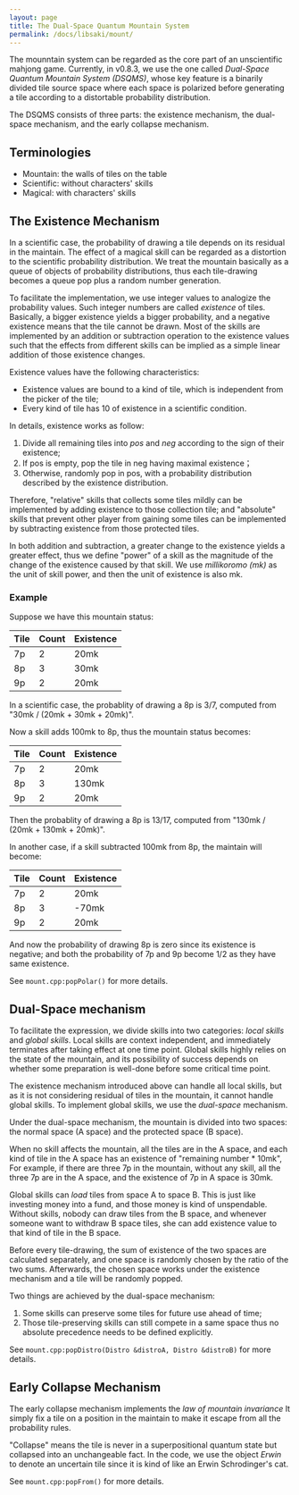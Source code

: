 ```yaml
---
layout: page
title: The Dual-Space Quantum Mountain System
permalink: /docs/libsaki/mount/
---
```


The mounntain system can be regarded as the core part of an unscientific mahjong game.
Currently, in v0.8.3, we use the one called *Dual-Space Quantum Mountain System (DSQMS)*,
whose key feature is a binarily divided tile source space where each space is polarized before generating a tile
according to a distortable probability distribution. 

The DSQMS consists of three parts: the existence mechanism, the dual-space mechanism, 
and the early collapse mechanism. 

## Terminologies

- Mountain: the walls of tiles on the table
- Scientific: without characters' skills
- Magical: with characters' skills

## The Existence Mechanism

In a scientific case, the probability of drawing a tile depends on its residual in the maintain. 
The effect of a magical skill can be regarded as a distortion to the scientific probability distribution.
We treat the mountain basically as a queue of objects of probability distributions, 
thus each tile-drawing becomes a queue pop plus a random number generation. 

To facilitate the implementation, we use integer values to analogize the probability values. 
Such integer numbers are called *existence* of tiles. 
Basically, a bigger existence yields a bigger probability, 
and a negative existence means that the tile cannot be drawn.
Most of the skills are implemented by an addition or subtraction operation to the
existence values such that the effects from different skills can be implied as
a simple linear addition of those existence changes. 

Existence values have the following characteristics:

- Existence values are bound to a kind of tile, which is independent from the picker of the tile;
- Every kind of tile has 10 of existence in a scientific condition.

In details, existence works as follow:

1. Divide all remaining tiles into *pos* and *neg* according to the sign of their existence;
2. If pos is empty, pop the tile in neg having maximal existence；
3. Otherwise, randomly pop in pos, with a probability distribution described by the existence distribution.

Therefore, "relative" skills that collects some tiles mildly
can be implemented by adding existence to those collection tile;
and "absolute" skills that prevent other player from gaining some tiles
can be implemented by subtracting existence from those protected tiles. 

In both addition and subtraction, a greater change to the existence yields a greater effect,
thus we define "power" of a skill as the magnitude of the change of the existence caused by that skill.
We use *millikoromo (mk)* as the unit of skill power, and then the unit of existence is also mk. 

### Example

Suppose we have this mountain status:

| Tile | Count | Existence |
| --- | --- | --- |
| 7p | 2 | 20mk |
| 8p | 3 | 30mk |
| 9p | 2 | 20mk |


In a scientific case, the probablity of drawing a 8p is 3/7,
computed from "30mk / (20mk + 30mk + 20mk)".

Now a skill adds 100mk to 8p, thus the mountain status becomes:

| Tile | Count | Existence |
| --- | --- | --- |
| 7p | 2 | 20mk |
| 8p | 3 | 130mk |
| 9p | 2 | 20mk |

Then the probablity of drawing a 8p is 13/17,
computed from "130mk / (20mk + 130mk + 20mk)".

In another case, if a skill subtracted 100mk from 8p, the maintain will become:

| Tile | Count | Existence |
| --- | --- | --- |
| 7p | 2 | 20mk |
| 8p | 3 | -70mk |
| 9p | 2 | 20mk |

And now the probability of drawing 8p is zero since its existence is negative;
and both the probability of 7p and 9p become 1/2 as they have same existence.

See `mount.cpp:popPolar()` for more details. 

## Dual-Space mechanism

To facilitate the expression, we divide skills into two categories:
*local skills* and *global skills*.
Local skills are context independent, and immediately terminates
after taking effect at one time point. 
Global skills highly relies on the state of the mountain,
and its possibility of success depends on whether some preparation
is well-done before some critical time point. 

The existence mechanism introduced above can handle all local skills,
but as it is not considering residual of tiles in the mountain, 
it cannot handle global skills.
To implement global skills, we use the *dual-space* mechanism.

Under the dual-space mechanism, the mountain is divided into two spaces:
the normal space (A space) and the protected space (B space).

When no skill affects the mountain, all the tiles are in the A space,
and each kind of tile in the A space has an existence of "remaining number * 10mk",
For example, if there are three 7p in the mountain, without any skill,
all the three 7p are in the A space, and the existence of 7p in A space is 30mk.

Global skills can *load* tiles from space A to space B.
This is just like investing money into a fund, and those money is kind of unspendable.
Without skills, nobody can draw tiles from the B space, 
and whenever someone want to withdraw B space tiles,
she can add existence value to that kind of tile in the B space.

Before every tile-drawing, the sum of existence of the two spaces
are calculated separately, and one space is randomly chosen by the ratio of
the two sums. Afterwards, the chosen space works under the existence mechanism
and a tile will be randomly popped. 

Two things are achieved by the dual-space mechanism:
1. Some skills can preserve some tiles for future use ahead of time;
2. Those tile-preserving skills can still compete in a same space
thus no absolute precedence needs to be defined explicitly.

See `mount.cpp:popDistro(Distro &distroA, Distro &distroB)` for more details.

## Early Collapse Mechanism

The early collapse mechanism implements the *law of mountain invariance*
It simply fix a tile on a position in the maintain
to make it escape from all the probability rules.

"Collapse" means the tile is never in a superpositional quantum state
but collapsed into an unchangeable fact.
In the code, we use the object *Erwin*
to denote an uncertain tile since it is kind of like an Erwin Schrodinger's cat.

See `mount.cpp:popFrom()` for more details.





